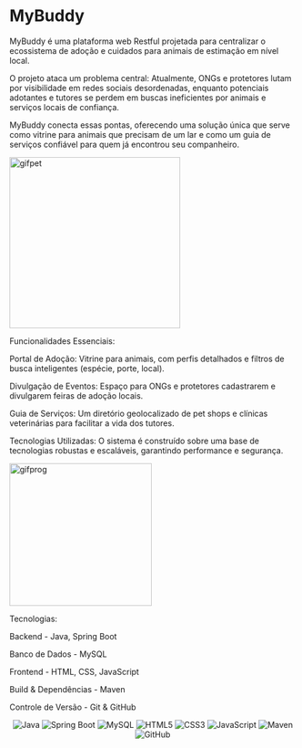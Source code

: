 # MyBuddy

MyBuddy é uma plataforma web Restful projetada para centralizar o ecossistema de adoção e cuidados para animais de estimação em nível local.

O projeto ataca um problema central: Atualmente, ONGs e protetores lutam por visibilidade em redes sociais desordenadas, enquanto potenciais adotantes e tutores se perdem em buscas ineficientes por animais e serviços locais de confiança.

MyBuddy conecta essas pontas, oferecendo uma solução única que serve como vitrine para animais que precisam de um lar e como um guia de serviços confiável para quem já encontrou seu companheiro.

<div>
  <img src="https://ww2.kqed.org/pop/wp-content/uploads/sites/12/2016/11/unusual-animal-friendships-cute-gifs-8__605.gif" alt="gifpet" width="300"/>
</div>

Funcionalidades Essenciais:

Portal de Adoção: Vitrine para animais, com perfis detalhados e filtros de busca inteligentes (espécie, porte, local).

Divulgação de Eventos: Espaço para ONGs e protetores cadastrarem e divulgarem feiras de adoção locais.

Guia de Serviços: Um diretório geolocalizado de pet shops e clínicas veterinárias para facilitar a vida dos tutores.

Tecnologias Utilizadas:
O sistema é construído sobre uma base de tecnologias robustas e escaláveis, garantindo performance e segurança.

<div>
  <img src="https://media.giphy.com/media/2IudUHdI075HL02Pkk/giphy.gif"alt="gifprog" width="250"/>
</div>

Tecnologias: 

Backend	- Java, Spring Boot

Banco de Dados -	MySQL

Frontend	- HTML, CSS, JavaScript

Build & Dependências -	Maven

Controle de Versão - Git & GitHub

<div align="center">
<img src="https://img.shields.io/badge/Java-007396?style=for-the-badge&logo=java&logoColor=white" alt="Java"/>
<img src="https://img.shields.io/badge/Spring-6DB33F?style=for-the-badge&logo=spring&logoColor=white" alt="Spring Boot"/>
<img src="https://img.shields.io/badge/MySQL-4479A1?style=for-the-badge&logo=mysql&logoColor=white" alt="MySQL"/>
<img src="https://img.shields.io/badge/HTML5-E34F26?style=for-the-badge&logo=html5&logoColor=white" alt="HTML5"/>
<img src="https://img.shields.io/badge/CSS3-1572B6?style=for-the-badge&logo=css3&logoColor=white" alt="CSS3"/>
<img src="https://img.shields.io/badge/JavaScript-F7DF1E?style=for-the-badge&logo=javascript&logoColor=black" alt="JavaScript"/>
<img src="https://img.shields.io/badge/Maven-C71A36?style=for-the-badge&logo=apache-maven&logoColor=white" alt="Maven"/>
<img src="https://img.shields.io/badge/GitHub-181717?style=for-the-badge&logo=github&logoColor=white" alt="GitHub"/>
</div>

